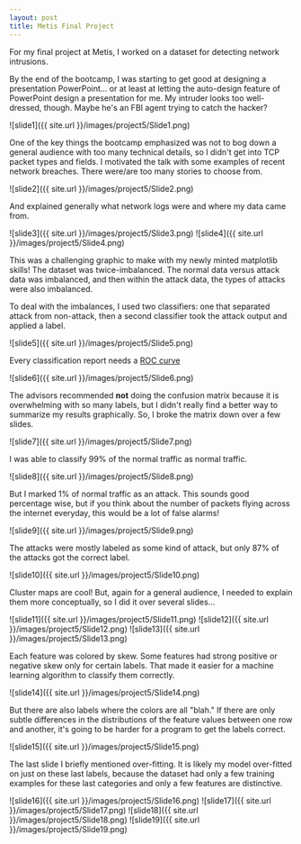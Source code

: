 ```yaml
---
layout: post
title: Metis Final Project
---
```



For my final project at Metis, I worked on a dataset for
detecting network intrusions.

By the end of the bootcamp, I was starting to get good at 
designing a presentation PowerPoint... or at least at letting the 
auto-design feature of PowerPoint design a presentation for me. My intruder looks 
too well-dressed, though. Maybe he's an FBI agent trying to catch the 
hacker?  

![slide1]({{ site.url }}/images/project5/Slide1.png)

One of the key things the bootcamp emphasized was  not to bog down 
a general
audience with too many technical details, so I didn't get into
TCP packet types and fields.  I motivated the talk
with some examples of recent network breaches. There were/are 
too many stories to choose from. 

![slide2]({{ site.url }}/images/project5/Slide2.png)

And explained generally what network logs were and where my data 
came from.

![slide3]({{ site.url }}/images/project5/Slide3.png)
![slide4]({{ site.url }}/images/project5/Slide4.png)

This was a challenging graphic to make with my 
newly minted matplotlib skills! The dataset was twice-imbalanced.
The normal data versus attack data was imbalanced, and then
within the attack data, the types of attacks were also imbalanced.

To deal with the imbalances, I used two classifiers: one that
separated attack from non-attack, then a second classifier took 
the attack output and applied a label.

![slide5]({{ site.url }}/images/project5/Slide5.png)

Every classification report needs a [ROC curve](https://scikit-learn.org/stable/modules/generated/sklearn.metrics.roc_curve.html)

![slide6]({{ site.url }}/images/project5/Slide6.png)

The advisors recommended **not** doing the confusion matrix
because it is overwhelming with so many labels, but I didn't
really find a better way to summarize my results graphically.
So, I broke the matrix down over a few slides. 

![slide7]({{ site.url }}/images/project5/Slide7.png)

I was able to classify 99% of the normal traffic as normal traffic.

![slide8]({{ site.url }}/images/project5/Slide8.png)

But I marked 1% of normal traffic as an attack. This sounds good 
percentage wise, but if you think about the number of packets
flying across the internet everyday, this would be a lot of false alarms!

![slide9]({{ site.url }}/images/project5/Slide9.png)

The attacks were mostly labeled as some kind of attack, but 
only 87% of the attacks got the correct label. 

![slide10]({{ site.url }}/images/project5/Slide10.png)

Cluster maps are cool! But, again for a general audience, I needed
to explain them more conceptually, so I did it over several slides...

![slide11]({{ site.url }}/images/project5/Slide11.png)
![slide12]({{ site.url }}/images/project5/Slide12.png)
![slide13]({{ site.url }}/images/project5/Slide13.png)

Each feature was colored by skew. Some features had strong positive
or negative skew only for certain labels. That made it easier 
for a machine learning algorithm to classify them correctly.

![slide14]({{ site.url }}/images/project5/Slide14.png)

But there are also labels where the colors are all "blah." 
If there are only subtle differences in 
the distributions of the feature values between one row and
another, it's going to be harder for a program to get the labels correct. 

![slide15]({{ site.url }}/images/project5/Slide15.png)

The last slide I briefly mentioned over-fitting. It is likely
my model over-fitted on just on these 
last labels, because the dataset had only a few training examples
for these last categories and only a few features are distinctive.

![slide16]({{ site.url }}/images/project5/Slide16.png)
![slide17]({{ site.url }}/images/project5/Slide17.png)
![slide18]({{ site.url }}/images/project5/Slide18.png)
![slide19]({{ site.url }}/images/project5/Slide19.png)

